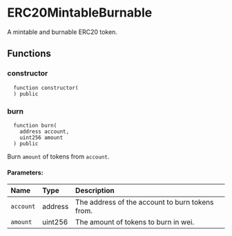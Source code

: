# ERC20MintableBurnable

A mintable and burnable ERC20 token.



## Functions
### constructor
```solidity
  function constructor(
  ) public
```




### burn
```solidity
  function burn(
    address account,
    uint256 amount
  ) public
```
Burn `amount` of tokens from `account`.


#### Parameters:
| Name | Type | Description                                                          |
| :--- | :--- | :------------------------------------------------------------------- |
|`account` | address | The address of the account to burn tokens from.
|`amount` | uint256 | The amount of tokens to burn in wei.

